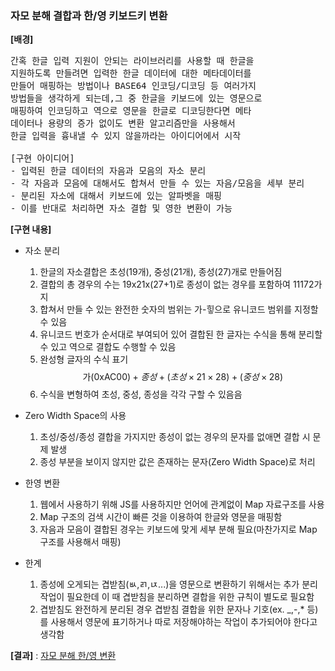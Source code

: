 ### 자모 분해 결합과 한/영 키보드키 변환 

**[배경]** 

<pre>
간혹 한글 입력 지원이 안되는 라이브러리를 사용할 때 한글을
지원하도록 만들려면 입력한 한글 데이터에 대한 메타데이터를 
만들어 매핑하는 방법이나 BASE64 인코딩/디코딩 등 여러가지 
방법들을 생각하게 되는데,그 중 한글을 키보드에 있는 영문으로
매핑하여 인코딩하고 역으로 영문을 한글로 디코딩한다면 메타 
데이터나 용량의 증가 없이도 변환 알고리즘만을 사용해서 
한글 입력을 흉내낼 수 있지 않을까라는 아이디어에서 시작

[구현 아이디어] 
- 입력된 한글 데이터의 자음과 모음의 자소 분리
- 각 자음과 모음에 대해서도 합쳐서 만들 수 있는 자음/모음을 세부 분리
- 분리된 자소에 대해서 키보드에 있는 알파벳을 매핑
- 이를 반대로 처리하면 자소 결합 및 영한 변환이 가능
</pre>
 
**[구현 내용]**
- 자소 분리
    1. 한글의 자소결합은 초성(19개), 중성(21개), 종성(27)개로 만들어짐
    2. 결합의 총 경우의 수는 19x21x(27+1)로 종성이 없는 경우를 포함하여 11172가지
    3. 합쳐서 만들 수 있는 완전한 숫자의 범위는 가-힣으로 유니코드 범위를 지정할 수 있음
    4. 유니코드 번호가 순서대로 부여되어 있어 결합된 한 글자는 수식을 통해 분리할 수 있고 역으로 결합도 수행할 수 있음
    5. 완성형 글자의 수식 표기 $$\text{가(0xAC00)} +종성+ (초성\times 21 \times 28) + (중성\times 28)$$
    6. 수식을 변형하여 초성, 중성, 종성을 각각 구할 수 있음음

- Zero Width Space의 사용
    1. 초성/중성/종성 결합을 가지지만 종성이 없는 경우의 문자를 없애면 결합 시 문제 발생
    2. 종성 부분을 보이지 않지만 값은 존재하는 문자(Zero Width Space)로 처리

- 한영 변환
    1. 웹에서 사용하기 위해 JS를 사용하지만 언어에 관계없이 Map 자료구조를 사용
    2. Map 구조의 검색 시간이 빠른 것을 이용하여 한글와 영문을 매핑함
    3. 자음과 모음이 결합된 경우는 키보드에 맞게 세부 분해 필요(마찬가지로 Map 구조를 사용해서 매핑)

- 한계
    1. 종성에 오게되는 겹받침(ㅄ,ㄺ,ㄵ...)을 영문으로 변환하기 위해서는 추가 분리 작업이 필요한데 이 때 겹받침을 분리하면 결합을 위한 규칙이 별도로 필요함
    2. 겹받침도 완전하게 분리된 경우 겹받침 결합을 위한 문자나 기호(ex. _,-,* 등)를 사용해서 영문에 표기하거나 따로 저장해야하는 작업이 추가되어야 한다고 생각함

**[결과]** : [자모 분해 한/영 변환](http://eropick.github.io/solo_project/Jamo/jamo.html)